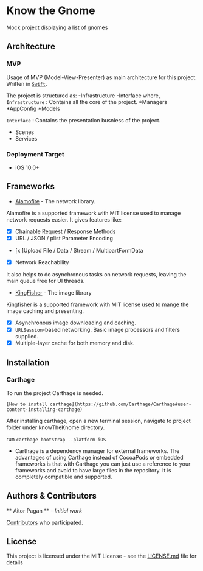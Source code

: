 # Know the Gnome
Mock project displaying a list of gnomes


## Architecture
### MVP
Usage of MVP (Model-View-Presenter) as main architecture for this project.
Written in [`Swift`](https://developer.apple.com/swift/).

The project is structured as:
-Infrastructure
-Interface
where,
`Infrastructure` :  Contains all the core of the project.
*Managers
*AppConfig
*Models

`Interface` : Contains the presentation busniess of the project.
* Scenes
* Services

### Deployment Target

- iOS 10.0+

## Frameworks
* [Alamofire](https://github.com/Alamofire/Alamofire) - The network library.

Alamofire is a supported framework with MIT license used to manage network requests easier. It gives features like:
- [x] Chainable Request / Response Methods
- [x] URL / JSON / plist Parameter Encoding
- [x ]Upload File / Data / Stream / MultipartFormData
- [x] Network Reachability

It also helps to do asynchronous tasks on network requests, leaving the main queue free for UI threads.


* [KingFisher](https://github.com/onevcat/Kingfisher) - The image library

Kingfisher is a supported framework with MIT license used to mange the image caching and presenting.
- [x] Asynchronous image downloading and caching.
- [x] `URLSession`-based networking. Basic image processors and filters supplied.
- [x] Multiple-layer cache for both memory and disk.

## Installation
### Carthage
To run the project Carthage is needed.

` [How to install carthage](https://github.com/Carthage/Carthage#user-content-installing-carthage) `

After installing carthage, open a new terminal session, navigate to project folder under knowTheKnome directory.

run ``` carthage bootstrap --platform iOS ```

- Carthage is a dependency manager for external frameworks. The advantages of using Carthage instead of CocoaPods or embedded frameworks is that with Carthage you can just use a reference to your frameworks and avoid to have large files in the repository. It is completely compatible and supported.

## Authors & Contributors

** Aitor Pagan ** - *Initial work*

[Contributors](https://github.com/polenoso/who-is-this-gnome/graphs/contributors) who participated.

## License
This project is licensed under the MIT License - see the [LICENSE.md](LICENSE.md) file for details

